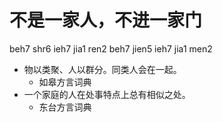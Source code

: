 # 不是一家人，不进一家门
beh7 shr6 ieh7 jia1 ren2 beh7 jien5 ieh7 jia1 men2
+ 物以类聚、人以群分。同类人会在一起。
  * 如皋方言词典
+ 一个家庭的人在处事特点上总有相似之处。
  * 东台方言词典
